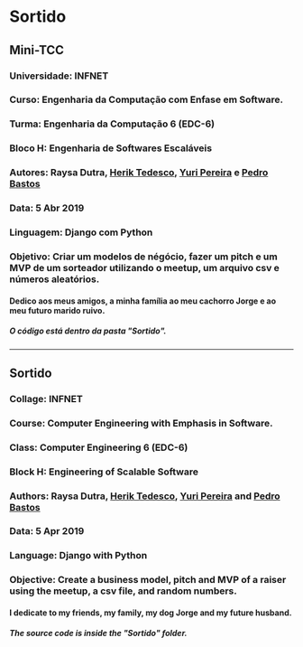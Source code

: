 ﻿# Sortido

## Mini-TCC 

### Universidade: INFNET

### Curso: Engenharia da Computação com Enfase em Software.

### Turma:  Engenharia da Computação 6 (EDC-6)

### Bloco H: Engenharia de Softwares Escaláveis

### Autores: Raysa Dutra, [Herik Tedesco](https://github.com/heriktedesco), [Yuri Pereira](https://github.com/yurisouza) e [Pedro Bastos](https://github.com/pedroppbastos)

### Data: 5 Abr 2019

### Linguagem: Django com Python

### Objetivo: Criar um modelos de négócio, fazer um pitch e um MVP de um sorteador utilizando o meetup, um arquivo csv e números aleatórios.

#### Dedico aos meus amigos, a minha família ao meu cachorro Jorge e ao meu futuro marido ruivo.

##### O código está dentro da pasta "Sortido".

--------------------

## Sortido

### Collage: INFNET

### Course: Computer Engineering with Emphasis in Software.

### Class: Computer Engineering 6 (EDC-6)

### Block H: Engineering of Scalable Software

### Authors: Raysa Dutra, [Herik Tedesco](https://github.com/heriktedesco), [Yuri Pereira](https://github.com/yurisouza) and [Pedro Bastos](https://github.com/pedroppbastos)

### Data: 5 Apr 2019

### Language: Django with Python

### Objective: Create a business model, pitch and MVP of a raiser using the meetup, a csv file, and random numbers.


#### I dedicate to my friends, my family, my dog Jorge and my future husband.

##### The source code is inside the "Sortido" folder.
